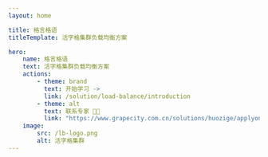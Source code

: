 ```yaml
---
layout: home

title: 格言格语
titleTemplate: 活字格集群负载均衡方案

hero:
    name: 格言格语
    text: 活字格集群负载均衡方案
    actions:
        - theme: brand
          text: 开始学习 ->
          link: /solution/load-balance/introduction
        - theme: alt
          text: 联系专家 🧑‍💻
          link: "https://www.grapecity.com.cn/solutions/huozige/applyonline"
    image:
        src: /lb-logo.png
        alt: 活字格集群
---
```

